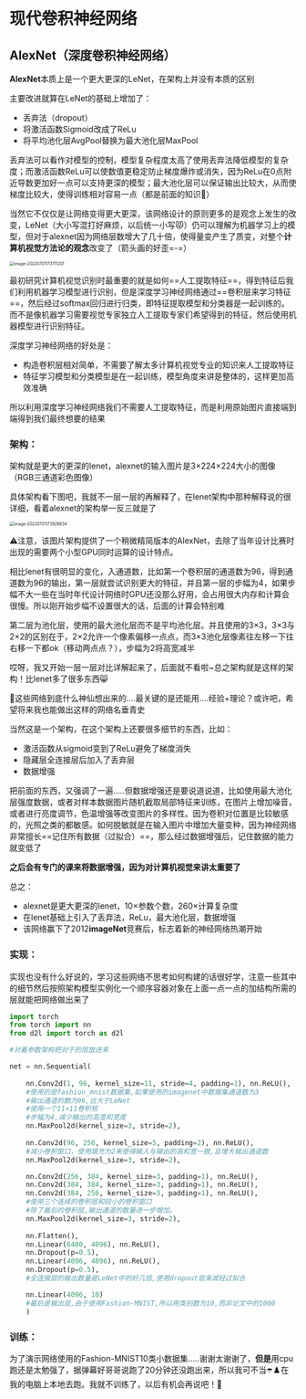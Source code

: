 # 现代卷积神经网络

## AlexNet（深度卷积神经网络）

**AlexNet**本质上是一个更大更深的LeNet，在架构上并没有本质的区别

主要改进就算在LeNet的基础上增加了：

- 丢弃法（dropout）
- 将激活函数Sigmoid改成了ReLu
- 将平均池化层AvgPool替换为最大池化层MaxPool

丢弃法可以看作对模型的控制，模型复杂程度太高了使用丢弃法降低模型的复杂度；而激活函数ReLu可以使数值更稳定防止梯度爆炸或消失，因为ReLu在0点附近导数更加好一点可以支持更深的模型；最大池化层可以保证输出比较大，从而使梯度比较大，使得训练相对容易一点（都是前面的知识🙉）

当然它不仅仅是让网络变得更大更深，该网络设计的原则更多的是观念上发生的改变，LeNet（大小写混打好麻烦，以后统一小写😾）仍可以理解为机器学习上的模型，但对于alexnet因为网络层数增大了几十倍，使得量变产生了质变，对整个**计算机视觉方法论的观念**改变了（箭头画的好歪=-=）

<img src="C:\Users\lyh471\AppData\Roaming\Typora\typora-user-images\image-20220701173711201.png" alt="image-20220701173711201" style="zoom:50%;" />

最初研究计算机视觉识别时最重要的就是如何==人工提取特征==，得到特征后我们利用机器学习模型进行识别，但是深度学习神经网络通过==卷积层来学习特征==，然后经过softmax回归进行归类，即特征提取模型和分类器是一起训练的。而不是像机器学习需要视觉专家独立人工提取专家们希望得到的特征，然后使用机器模型进行识别特征。

深度学习神经网络的好处是：

- 构造卷积层相对简单，不需要了解太多计算机视觉专业的知识来人工提取特征
- 特征学习模型和分类模型是在一起训练，模型角度来讲是整体的，这样更加高效准确

所以利用深度学习神经网络我们不需要人工提取特征，而是利用原始图片直接端到端得到我们最终想要的结果

### 架构：

架构就是更大的更深的lenet，alexnet的输入图片是3×224×224大小的图像（RGB三通道彩色图像）

具体架构看下图吧，我就不一层一层的再解释了，在lenet架构中那种解释说的很详细，看着alexnet的架构举一反三就是了

<img src="C:\Users\lyh471\AppData\Roaming\Typora\typora-user-images\image-20220701173928634.png" alt="image-20220701173928634" style="zoom: 50%;" />

⚠️注意，该图片架构提供了一个稍微精简版本的AlexNet，去除了当年设计比赛时出现的需要两个小型GPU同时运算的设计特点。

相比lenet有很明显的变化，入通道数，比如第一个卷积层的通道数为96，得到通道数为96的输出，第一层就尝试识别更大的特征，并且第一层的步幅为4，如果步幅不大一些在当时年代设计网络时GPU还没那么好用，会占用很大内存和计算会很慢。所以刚开始步幅不设置很大的话，后面的计算会特别难

第二层为池化层，使用的最大池化层而不是平均池化层。并且使用的3×3，3×3与2×2的区别在于，2×2允许一个像素偏移一点点，而3×3池化层像素往左移一下往右移一下都ok（移动两点点？），步幅为2将高宽减半

哎呀，我又开始一层一层对比详解起来了，后面就不看啦~总之架构就是这样的架构！比lenet多了很多东西😸

🦝这些网络到底什么神仙想出来的....最关键的是还能用....经验+理论？或许吧，希望将来我也能做出这样的网络名垂青史

当然这是一个架构，在这个架构上还要很多细节的东西，比如：

- 激活函数从sigmoid变到了ReLu避免了梯度消失
- 隐藏层全连接层后加入了丢弃层
- 数据增强

把前面的东西，又强调了一遍.....但数据增强还是要说道说道，比如使用最大池化层强度数据，或者对样本数据图片随机截取局部特征来训练，在图片上增加噪音，或者进行亮度调节，色温增强等改变图片的多样性。因为卷积对位置是比较敏感的，光照之类的都敏感。如何脱敏就是在输入图片中增加大量变种，因为神经网络非常擅长==记住所有数据（过拟合）==，那么经过数据增强后，记住数据的能力就变低了

**之后会有专门的课来将数据增强，因为对计算机视觉来讲太重要了**

总之：

- alexnet是更大更深的lenet，10×参数个数，260×计算复杂度
- 在lenet基础上引入了丢弃法，ReLu，最大池化层，数据增强
- 该网络赢下了2012**imageNet**竞赛后，标志着新的神经网络热潮开始

### 实现：

实现也没有什么好说的，学习这些网络不思考如何构建的话很好学，注意一些其中的细节然后按照架构模型实例化一个顺序容器对象在上面一点一点的加结构所需的层就能把网络做出来了

~~~py
import torch
from torch import nn
from d2l import torch as d2l

#对着参数架构把对于的层放进来

net = nn.Sequential(
   
    nn.Conv2d(1, 96, kernel_size=11, stride=4, padding=1), nn.ReLU(),
    #使用的是fashion_mnist数据集,如果使用的imagenet中数据集通道数为3
    #输出通道的数为96,远大于LeNet
    #使用一个11×11卷积核
    #步幅为4,减少输出的高度和宽度
    nn.MaxPool2d(kernel_size=3, stride=2),
   
    nn.Conv2d(96, 256, kernel_size=5, padding=2), nn.ReLU(),
    #减小卷积窗口，使用填充为2来使得输入与输出的高和宽一致,且增大输出通道数
    nn.MaxPool2d(kernel_size=3, stride=2),

    nn.Conv2d(256, 384, kernel_size=3, padding=1), nn.ReLU(),
    nn.Conv2d(384, 384, kernel_size=3, padding=1), nn.ReLU(),
    nn.Conv2d(384, 256, kernel_size=3, padding=1), nn.ReLU(),
    #使用三个连续的卷积层和较小的卷积窗口
    #除了最后的卷积层,输出通道的数量进一步增加。
    nn.MaxPool2d(kernel_size=3, stride=2),
    
    nn.Flatten(),
    nn.Linear(6400, 4096), nn.ReLU(),
    nn.Dropout(p=0.5),
    nn.Linear(4096, 4096), nn.ReLU(),
    nn.Dropout(p=0.5),
    #全连接层的输出数量是LeNet中的好几倍,使用dropout层来减轻过拟合

    nn.Linear(4096, 10)
    #最后是输出层,由于使用Fashion-MNIST,所以用类别数为10,而非论文中的1000
	)
~~~

### 训练：

为了演示网络使用的Fashion-MNIST10类小数据集.....谢谢太谢谢了，**但是**用cpu跑还是太勉强了，据弹幕好哥哥说跑了20分钟还没跑出来，所以我可不当☂️♟️在我的电脑上本地去跑。我就不训练了，以后有机会再说吧！🐻